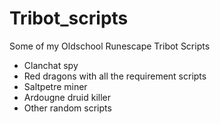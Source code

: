 # Tribot_scripts
Some of my Oldschool Runescape Tribot Scripts

  + Clanchat spy
  + Red dragons with all the requirement scripts
  + Saltpetre miner
  + Ardougne druid killer
  + Other random scripts
